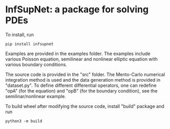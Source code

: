 # InfSupNet: a package for solving PDEs


To install, run 

```
pip install infsupnet
```

Examples are provided in the examples folder. The examples include various Poisson equation, semilinear and nonlinear elliptic equation with various boundary conditions.

The source code is provided in the "src" folder.
The Mento-Carlo numerical integration method is used and the data generation method is provided in "dataset.py". To define different differential operators, one can redefine "opA" (for the equation) and "opB" (for the boundary condition), see the semilinar/nonlinear example. 

To build wheel after modifying the source code, install "build" package and run 
```
python3 -m build
```
